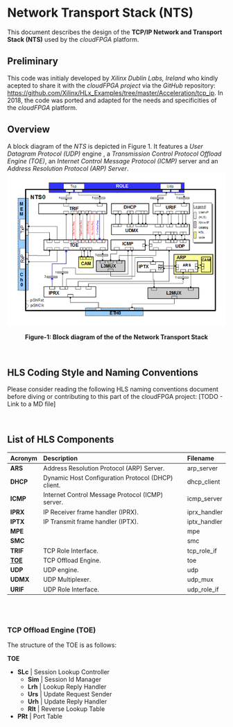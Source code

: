 # Network Transport Stack (NTS)
This document describes the design of the **TCP/IP Network and Transport Stack (NTS)** used by the *cloudFPGA* platform.  

## Preliminary
This code was initialy developed by *Xilinx Dublin Labs, Ireland* who kindly acepted to share it with the *cloudFPGA project* via the *GitHub* repository: https://github.com/Xilinx/HLx_Examples/tree/master/Acceleration/tcp_ip. In 2018, the code was ported and adapted for the needs and specificities of the *cloudFPGA* platform.

## Overview
A block diagram of the *NTS* is depicted in Figure 1. It features a *User Datagram Protocol (UDP)* engine , a *Transmission Control Protocol Offload Engine (TOE)*, an *Internet Control Message Protocol (ICMP)* server and an *Address Resolution Protocol (ARP) Server*.
![Block diagram of the NTS](../internal/shell/images/Fig-NTS0-Structure.bmp#center)
<p align="center"><b>Figure-1: Block diagram of the of the Network Transport Stack</b></p>  
<br>

## HLS Coding Style and Naming Conventions
Please consider reading the following HLS naming conventions document before diving or contributing to this part of the cloudFPGA project: [TODO - Link to a MD file] 



<br>

## List of HLS Components

| Acronym         | Description                                           | Filename
|:----------------|:------------------------------------------------------|:--------------
| **ARS**         | Address Resolution Protocol (ARP) Server.             | arp_server
| **DHCP**        | Dynamic Host Configuration Protocol (DHCP) client.    | dhcp_client
| **ICMP**        | Internet Control Message Protocol (ICMP) server.      | icmp_server
| **IPRX**        | IP Receiver frame handler (IPRX).                     | iprx_handler
| **IPTX**        | IP Transmit frame handler (IPTX).                     | iptx_handler
| **MPE**         |                                                       | mpe
| **SMC**         |                                                       | smc
| **TRIF**        | TCP Role Interface.                                   | tcp_role_if
| **[TOE](#toe)** | TCP Offload Engine.                                   | toe
| **UDP**         | UDP engine.                                           | udp
| **UDMX**        | UDP Multiplexer.                                      | udp_mux
| **URIF**        | UDP Role Interface.                                   | udp_role_if

<br>
<br>

### <a name="toe"></a>TCP Offload Engine (TOE)

The structure of the TOE is as follows:

**TOE**
- **SLc** | Session Lookup Controller
  - **Sim** | Session Id Manager
  - **Lrh** | Lookup Reply Handler
  - **Urs** | Update Request Sender
  - **Urh** | Update Reply Handler
  - **Rlt** | Reverse Lookup Table
- **PRt** | Port Table



